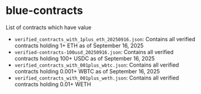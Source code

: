 # blue-contracts

List of contracts which have value

* `verified_contracts_with_1plus_eth_20250916.json`: Contains all verified contracts holding 1+ ETH as of September 16, 2025
* `verified-contracts-100usd_20250916.json`: Contains all verified contracts holding 100+ USDC as of September 16, 2025
* `verified_contracts_with_001plus_wbtc.json`: Contains all verified contracts holding 0.001+ WBTC as of September 16, 2025
* `verified_contracts_with_001plus_weth.json`: Contains all verified contracts holding 0.01+ WETH
